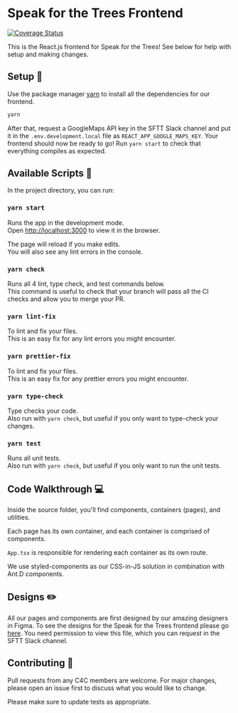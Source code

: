 # Speak for the Trees Frontend

[![Coverage Status](https://coveralls.io/repos/github/Code-4-Community/speak-for-the-trees-frontend/badge.svg?branch=master)](https://coveralls.io/github/Code-4-Community/speak-for-the-trees-frontend?branch=master)

This is the React.js frontend for Speak for the Trees! See below for help with setup and making changes.

## Setup :wrench:

Use the package manager [yarn](https://yarnpkg.com/) to install all the dependencies for our frontend.

```bash
yarn
```

After that, request a GoogleMaps API key in the SFTT Slack channel and put it in the `.env.development.local` file as `REACT_APP_GOOGLE_MAPS_KEY`. Your frontend should now be ready to go! Run `yarn start` to check that everything compiles as expected.

## Available Scripts :robot:

In the project directory, you can run:

### `yarn start`

Runs the app in the development mode. \
Open [http://localhost:3000](http://localhost:3000) to view it in the browser.

The page will reload if you make edits. \
You will also see any lint errors in the console.

### `yarn check`

Runs all 4 lint, type check, and test commands below. \
This command is useful to check that your branch will pass all the CI checks and allow you to merge your PR.

### `yarn lint-fix`

To lint and fix your files. \
This is an easy fix for any lint errors you might encounter.

### `yarn prettier-fix`

To lint and fix your files. \
This is an easy fix for any prettier errors you might encounter.

### `yarn type-check`

Type checks your code. \
Also run with `yarn check`, but useful if you only want to type-check your changes.

### `yarn test`

Runs all unit tests. \
Also run with `yarn check`, but useful if you only want to run the unit tests.

## Code Walkthrough :computer:

Inside the source folder, you'll find components, containers (pages), and utilities.

Each page has its own container, and each container is comprised of components.

`App.tsx` is responsible for rendering each container as its own route.

We use styled-components as our CSS-in-JS solution in combination with Ant.D components.

## Designs :pencil2:

All our pages and components are first designed by our amazing designers in Figma. To see the designs for the Speak for the Trees frontend please go [here](https://www.figma.com/file/vHbwUbyS0AZIuUBUNeJ6Pi/SFTT-2020-2021). You need permission to view this file, which you can request in the SFTT Slack channel.

## Contributing :handshake:

Pull requests from any C4C members are welcome. For major changes, please open an issue first to discuss what you would like to change.

Please make sure to update tests as appropriate.
